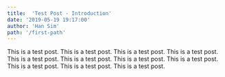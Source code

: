 ```yaml
---
title:  'Test Post - Introduction'
date: '2019-05-19 19:17:00'
author: 'Han Sim'
path: '/first-path'
---
```


This is a test post.
This is a test post.
This is a test post.
This is a test post.
This is a test post.
This is a test post.
This is a test post.
This is a test post.
This is a test post.
This is a test post.
This is a test post.
